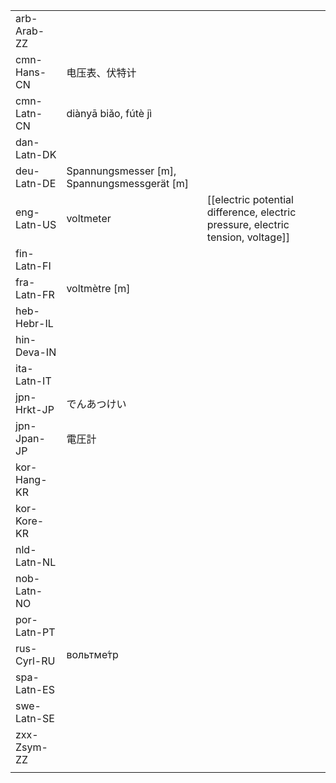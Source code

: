 | | | |
|-|-|-|
| arb-Arab-ZZ |  |  |
| cmn-Hans-CN | 电压表、伏特计 |  |
| cmn-Latn-CN | diànyā biǎo, fútè jì |  |
| dan-Latn-DK |  |  |
| deu-Latn-DE | Spannungsmesser [m], Spannungsmessgerät [m] |  |
| eng-Latn-US | voltmeter | [[electric potential difference, electric pressure, electric tension, voltage]] |
| fin-Latn-FI |  |  |
| fra-Latn-FR | voltmètre [m] |  |
| heb-Hebr-IL |  |  |
| hin-Deva-IN |  |  |
| ita-Latn-IT |  |  |
| jpn-Hrkt-JP | でんあつけい |  |
| jpn-Jpan-JP | 電圧計 |  |
| kor-Hang-KR |  |  |
| kor-Kore-KR |  |  |
| nld-Latn-NL |  |  |
| nob-Latn-NO |  |  |
| por-Latn-PT |  |  |
| rus-Cyrl-RU | вольтме́тр |  |
| spa-Latn-ES |  |  |
| swe-Latn-SE |  |  |
| zxx-Zsym-ZZ |  |  |
|  |  |  |